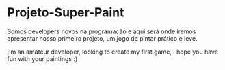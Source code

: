 # Projeto-Super-Paint
Somos developers novos na programação e aqui será onde iremos apresentar nosso primeiro projeto, um jogo de pintar prático e leve.

I'm an amateur developer, looking to create my first game, I hope you have fun with your paintings :)
